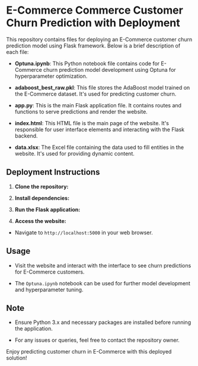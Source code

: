 # E-Commerce Commerce Customer Churn Prediction with Deployment

This repository contains files for deploying an E-Commerce customer churn prediction model using Flask framework. Below is a brief description of each file:

- **Optuna.ipynb**: This Python notebook file contains code for E-Commerce churn prediction model development using Optuna for hyperparameter optimization.

- **adaboost_best_raw.pkl**: This file stores the AdaBoost model trained on the E-Commerce dataset. It's used for predicting customer churn.

- **app.py**: This is the main Flask application file. It contains routes and functions to serve predictions and render the website.

- **index.html**: This HTML file is the main page of the website. It's responsible for user interface elements and interacting with the Flask backend.

- **data.xlsx**: The Excel file containing the data used to fill entities in the website. It's used for providing dynamic content.

## Deployment Instructions

1. **Clone the repository:**

  
2. **Install dependencies:**


3. **Run the Flask application:**
  

4. **Access the website:**
- Navigate to `http://localhost:5000` in your web browser.

## Usage

- Visit the website and interact with the interface to see churn predictions for E-Commerce customers.

- The `Optuna.ipynb` notebook can be used for further model development and hyperparameter tuning.

## Note

- Ensure Python 3.x and necessary packages are installed before running the application.

- For any issues or queries, feel free to contact the repository owner.

Enjoy predicting customer churn in E-Commerce with this deployed solution!


